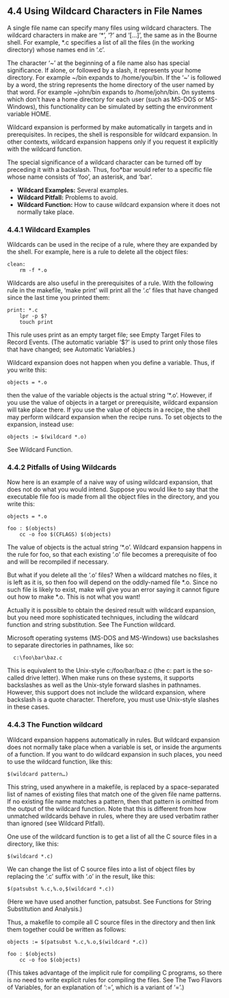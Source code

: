 ## 4.4 Using Wildcard Characters in File Names
A single file name can specify many files using wildcard characters. The wildcard characters in make are ‘*’, ‘?’ and ‘[…]’, the same as in the Bourne shell. For example, *.c specifies a list of all the files (in the working directory) whose names end in ‘.c’.

The character ‘~’ at the beginning of a file name also has special significance. If alone, or followed by a slash, it represents your home directory. For example ~/bin expands to /home/you/bin. If the ‘~’ is followed by a word, the string represents the home directory of the user named by that word. For example ~john/bin expands to /home/john/bin. On systems which don’t have a home directory for each user (such as MS-DOS or MS-Windows), this functionality can be simulated by setting the environment variable HOME.

Wildcard expansion is performed by make automatically in targets and in prerequisites. In recipes, the shell is responsible for wildcard expansion. In other contexts, wildcard expansion happens only if you request it explicitly with the wildcard function.

The special significance of a wildcard character can be turned off by preceding it with a backslash. Thus, foo\*bar would refer to a specific file whose name consists of ‘foo’, an asterisk, and ‘bar’.

- **Wildcard Examples:**	  	Several examples.
- **Wildcard Pitfall:**	  	Problems to avoid.
- **Wildcard Function:**	  	How to cause wildcard expansion where it does not normally take place.

### 4.4.1 Wildcard Examples
Wildcards can be used in the recipe of a rule, where they are expanded by the shell. For example, here is a rule to delete all the object files:

    clean:
        rm -f *.o

Wildcards are also useful in the prerequisites of a rule. With the following rule in the makefile, ‘make print’ will print all the ‘.c’ files that have changed since the last time you printed them:

    print: *.c
        lpr -p $?
        touch print

This rule uses print as an empty target file; see Empty Target Files to Record Events. (The automatic variable ‘$?’ is used to print only those files that have changed; see Automatic Variables.)

Wildcard expansion does not happen when you define a variable. Thus, if you write this:

    objects = *.o

then the value of the variable objects is the actual string ‘*.o’. However, if you use the value of objects in a target or prerequisite, wildcard expansion will take place there. If you use the value of objects in a recipe, the shell may perform wildcard expansion when the recipe runs. To set objects to the expansion, instead use:

    objects := $(wildcard *.o)

See Wildcard Function.

### 4.4.2 Pitfalls of Using Wildcards
Now here is an example of a naive way of using wildcard expansion, that does not do what you would intend. Suppose you would like to say that the executable file foo is made from all the object files in the directory, and you write this:

    objects = *.o
    
    foo : $(objects)
        cc -o foo $(CFLAGS) $(objects)

The value of objects is the actual string ‘*.o’. Wildcard expansion happens in the rule for foo, so that each existing ‘.o’ file becomes a prerequisite of foo and will be recompiled if necessary.

But what if you delete all the ‘.o’ files? When a wildcard matches no files, it is left as it is, so then foo will depend on the oddly-named file *.o. Since no such file is likely to exist, make will give you an error saying it cannot figure out how to make *.o. This is not what you want!

Actually it is possible to obtain the desired result with wildcard expansion, but you need more sophisticated techniques, including the wildcard function and string substitution. See The Function wildcard.

Microsoft operating systems (MS-DOS and MS-Windows) use backslashes to separate directories in pathnames, like so:

      c:\foo\bar\baz.c

This is equivalent to the Unix-style c:/foo/bar/baz.c (the c: part is the so-called drive letter). When make runs on these systems, it supports backslashes as well as the Unix-style forward slashes in pathnames. However, this support does not include the wildcard expansion, where backslash is a quote character. Therefore, you must use Unix-style slashes in these cases.


### 4.4.3 The Function wildcard
Wildcard expansion happens automatically in rules. But wildcard expansion does not normally take place when a variable is set, or inside the arguments of a function. If you want to do wildcard expansion in such places, you need to use the wildcard function, like this:

    $(wildcard pattern…)

This string, used anywhere in a makefile, is replaced by a space-separated list of names of existing files that match one of the given file name patterns. If no existing file name matches a pattern, then that pattern is omitted from the output of the wildcard function. Note that this is different from how unmatched wildcards behave in rules, where they are used verbatim rather than ignored (see Wildcard Pitfall).

One use of the wildcard function is to get a list of all the C source files in a directory, like this:

    $(wildcard *.c)

We can change the list of C source files into a list of object files by replacing the ‘.c’ suffix with ‘.o’ in the result, like this:

    $(patsubst %.c,%.o,$(wildcard *.c))

(Here we have used another function, patsubst. See Functions for String Substitution and Analysis.)

Thus, a makefile to compile all C source files in the directory and then link them together could be written as follows:

    objects := $(patsubst %.c,%.o,$(wildcard *.c))

    foo : $(objects)
        cc -o foo $(objects)

(This takes advantage of the implicit rule for compiling C programs, so there is no need to write explicit rules for compiling the files. See The Two Flavors of Variables, for an explanation of ‘:=’, which is a variant of ‘=’.)